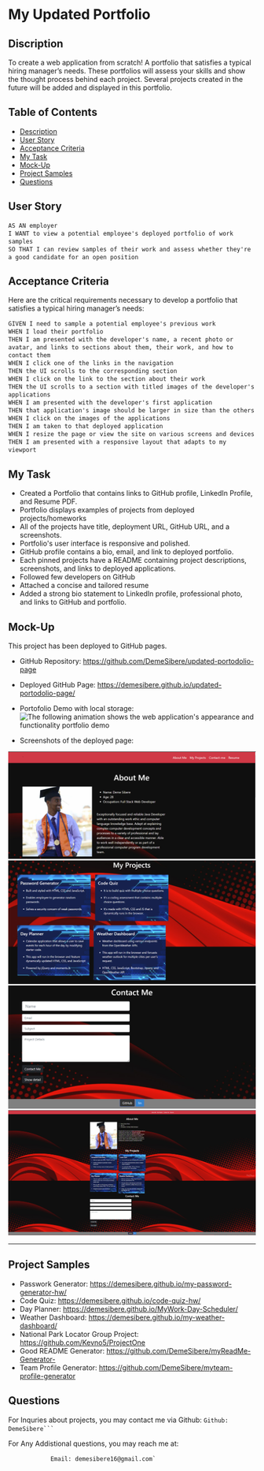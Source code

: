 # My Updated Portfolio

## Discription

To create a web application from scratch! A portfolio that satisfies a typical hiring manager’s needs. 
These portfolios will assess your skills and show the thought process behind each project. Several projects 
created in the future will be added and displayed in this portfolio.


## Table of Contents
- [Description](#description)
- [User Story](#user-story)
- [Acceptance Criteria](#acceptance-criteria)
- [My Task](#my-task)
- [Mock-Up](#mock-up)
- [Project Samples](#project-samples)
- [Questions](#questions)


## User Story

```
AS AN employer
I WANT to view a potential employee's deployed portfolio of work samples
SO THAT I can review samples of their work and assess whether they're a good candidate for an open position
```


## Acceptance Criteria

Here are the critical requirements necessary to develop a portfolio that satisfies a typical hiring manager’s needs:

```
GIVEN I need to sample a potential employee's previous work
WHEN I load their portfolio
THEN I am presented with the developer's name, a recent photo or avatar, and links to sections about them, their work, and how to contact them
WHEN I click one of the links in the navigation
THEN the UI scrolls to the corresponding section
WHEN I click on the link to the section about their work
THEN the UI scrolls to a section with titled images of the developer's applications
WHEN I am presented with the developer's first application
THEN that application's image should be larger in size than the others
WHEN I click on the images of the applications
THEN I am taken to that deployed application
WHEN I resize the page or view the site on various screens and devices
THEN I am presented with a responsive layout that adapts to my viewport
```


## My Task

* Created a Portfolio that contains links to GitHub profile, LinkedIn Profile, and Resume PDF.
* Portfolio displays examples of projects from deployed projects/homeworks 
* All of the projects have title, deployment URL, GitHub URL, and a screenshots.
* Portfolio's user interface is responsive and polished.
* GitHub profile contains a bio, email, and link to deployed portfolio.
* Each pinned projects have a README containing project descriptions, screenshots, and links to deployed applications.
* Followed few developers on GitHub
* Attached a concise and tailored resume 
* Added a strong bio statement to LinkedIn profile, professional photo, and links to GitHub and portfolio.


## Mock-Up

This project has been deployed to GitHub pages.

* GitHub Repository: https://github.com/DemeSibere/updated-portodolio-page
* Deployed GitHub Page: https://demesibere.github.io/updated-portodolio-page/
* Portofolio Demo with local storage:
![The following animation shows the web application's appearance and functionality portfolio demo](./Assets/updated-portfolio-page.gif)

* Screenshots of the deployed page:

!['About me' section of the deployed application](./Assets/aboutme-img.png)
!['My projects' section of the deployed application](./Assets/myprojects-img.png)
!['Contact me' section of the deployed application](./Assets/contactme-img.png)
![The following animation shows the web application's appearance and functionality portfolio demo](./Assets/portofolio-page.png)

_________

## Project Samples

* Passwork Generator: https://demesibere.github.io/my-password-generator-hw/
* Code Quiz: https://demesibere.github.io/code-quiz-hw/
* Day Planner: https://demesibere.github.io/MyWork-Day-Scheduler/
* Weather Dashboard: https://demesibere.github.io/my-weather-dashboard/
* National Park Locator Group Project: https://github.com/Kevno5/ProjectOne
* Good README Generator: https://github.com/DemeSibere/myReadMe-Generator-
* Team Profile Generator: https://github.com/DemeSibere/myteam-profile-generator

## Questions

For Inquries about projects, you may contact me via Github: 
        ``
            Github: DemeSibere``` ``

For Any Addistional questions, you may reach me at: 
```
            Email: demesibere16@gmail.com`

